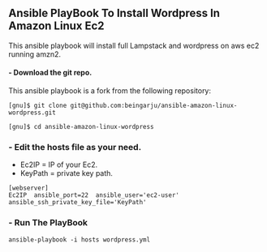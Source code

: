 ## Ansible PlayBook To Install Wordpress In Amazon Linux Ec2

This ansible playbook will install full Lampstack and wordpress on aws ec2 running amzn2.


#### - Download the git repo.

This ansible playbook is a fork from the following repository:

```
[gnu]$ git clone git@github.com:beingarju/ansible-amazon-linux-wordpress.git
```

```
[gnu]$ cd ansible-amazon-linux-wordpress
```

### - Edit the hosts file as your need.

- Ec2IP = IP of your Ec2.
- KeyPath = private key path.

```
[webserver]
Ec2IP  ansible_port=22  ansible_user='ec2-user'  ansible_ssh_private_key_file='KeyPath'

```
### - Run The PlayBook

```
ansible-playbook -i hosts wordpress.yml
```
